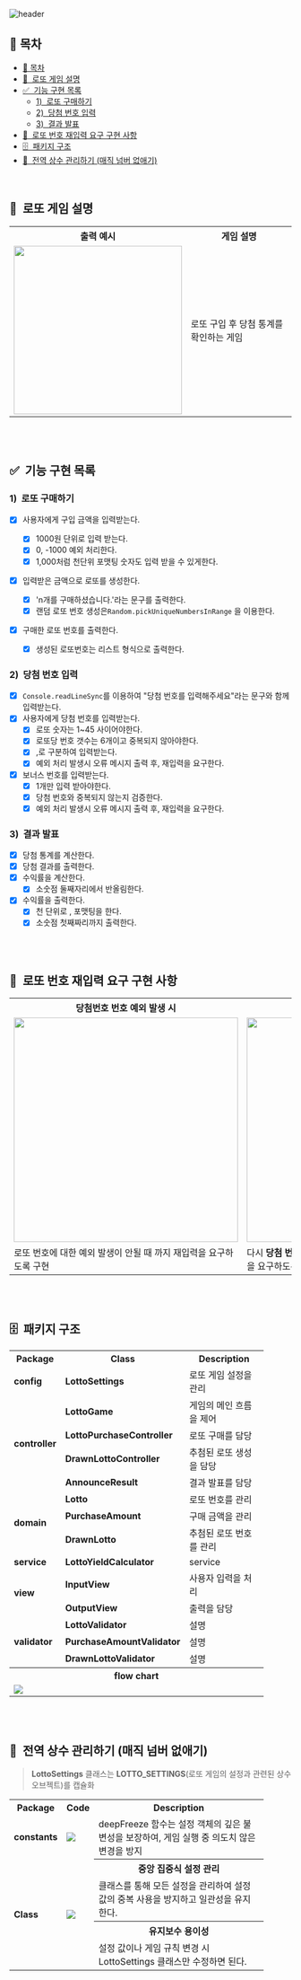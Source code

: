 ![header](https://capsule-render.vercel.app/api?type=rounded&height=120&text=우테코%20프리코스%203주차%20미션%20|%20로또%20🎟️&color=ffffff&fontColor=121212&fontSize=35)
<br/>

## 📒 목차

- [📒 목차](#-목차)
- [📌  로또 게임 설명](#로또-게임-설명)
- [✅  기능 구현 목록](#기능-구현-목록)
  - [1)  로또 구매하기](#1로또-구매하기)
  - [2)  당첨 번호 입력](#2당첨-번호-입력)
  - [3)  결과 발표](#3결과-발표)
- [🚨  로또 번호 재입력 요구 구현 사항](#로또-번호-재입력-요구-구현-사항)
- [🗄️  패키지 구조](#️패키지-구조)
- [🔢  전역 상수 관리하기 (매직 넘버 없애기)](#전역-상수-관리하기-매직-넘버-없애기)

<br/>

## 📌&nbsp;&nbsp;로또 게임 설명

 <table>
<tr>
<th>출력 예시</th>
<th>게임 설명</th>
<tr>
<tr>
<td><img src="./output.png" style="width:300px"/></td>
<td>로또 구입 후 당첨 통계를 확인하는 게임</td>
</tr>
 </table>

  </br>
  </br>

## ✅&nbsp;&nbsp;기능 구현 목록

### 1)&nbsp;&nbsp;로또 구매하기

- [x] 사용자에게 구입 금액을 입력받는다.

  - [x] 1000원 단위로 입력 받는다.
  - [x] 0, -1000 예외 처리한다.
  - [x] 1,000처럼 천단위 포맷팅 숫자도 입력 받을 수 있게한다.

- [x] 입력받은 금액으로 로또를 생성한다.
  - [x] 'n개를 구매하셨습니다.'라는 문구를 출력한다.
  - [x] 랜덤 로또 번호 생성은`Random.pickUniqueNumbersInRange` 을 이용한다.
- [x] 구매한 로또 번호를 출력한다.
  - [x] 생성된 로또번호는 리스트 형식으로 출력한다.

### 2)&nbsp;&nbsp;당첨 번호 입력

- [x] `Console.readLineSync`를 이용하여 "당첨 번호를 입력해주세요"라는 문구와 함께 입력받는다.
- [x] 사용자에게 당첨 번호를 입력받는다.
  - [x] 로또 숫자는 1~45 사이어야한다.
  - [x] 로또당 번호 갯수는 6개이고 중복되지 않아야한다.
  - [x] ,로 구분하여 입력받는다.
  - [x] 예외 처리 발생시 오류 메시지 출력 후, 재입력을 요구한다.
- [x] 보너스 번호를 입력받는다.
  - [x] 1개만 입력 받아야한다.
  - [x] 당첨 번호와 중복되지 않는지 검증한다.
  - [x] 예외 처리 발생시 오류 메시지 출력 후, 재입력을 요구한다.

### 3)&nbsp;&nbsp;결과 발표

- [x] 당첨 통계를 계산한다.
- [x] 당첨 결과를 출력한다.
- [x] 수익률을 계산한다.
  - [x] 소숫점 둘째자리에서 반올림한다.
- [x] 수익률을 출력한다.
  - [x] 천 단위로 , 포맷팅을 한다.
  - [x] 소숫점 첫째짜리까지 출력한다.

<br/>
<br/>

## 🚨&nbsp;&nbsp;로또 번호 재입력 요구 구현 사항

<table style="font-size:16px">
<tr>
  <th>당첨번호 번호 예외 발생 시</th>
  <th>보너스 번호 예외 발생 시 </th>
</tr>
<tr>
  <td>
  <img src="./lottoNumbersRetry.png" style="width:400px">
  </td>
  <td>
  <img src="./bonusNumberRetry.png" style="width:400px"/>
  </td>
</tr>
<tr>
<td>로또 번호에 대한 예외 발생이 안될 때 까지 재입력을 요구하도록 구현</td>
<td>다시 <b>당첨 번호 입력으로 돌아가지 않고</b> 보너스 번호 재입력을 요구하도록 구현</td>
</tr>
</table>

 <br/>
<br/>

## 🗄️&nbsp;&nbsp;패키지 구조

<table style="width:90%">
  <tr>
    <th >Package</th>
    <th align="center">Class</th>
    <th align="center">Description</th>
  </tr>
  <tr>
  <td><b>config</b></td>
  <td><b>LottoSettings</b></td>
  <td>로또 게임 설정을 관리</td>
  <tr>
  <tr>
    <td rowspan="4"><b>controller</b></td>
    <td><b>LottoGame</b></td>
    <td>게임의 메인 흐름을 제어</td>
  </tr>
  <tr>
    <td><b>LottoPurchaseController</b></td>
    <td>로또 구매를 담당</td>
  </tr>
  <tr>
    <td><b>DrawnLottoController</b></td>
    <td>추첨된 로또 생성을 담당</td>
  </tr>
  <tr>
    <td><b>AnnounceResult</b></td>
    <td>결과 발표를 담당</td>
  </tr>
  <tr>
    <td rowspan="3"><b>domain</b></td>
    <td><b>Lotto</b></td>
    <td>로또 번호를 관리</td>
  </tr>
  <tr>
    <td><b>PurchaseAmount</b></td>
    <td>구매 금액을 관리</td>
  </tr>
  <tr>
    <td><b>DrawnLotto</b></td>
    <td>추첨된 로또 번호를 관리</td>
  </tr>
<tr>
<td><b>service</b></td>
<td><b>LottoYieldCalculator</b></td>
<td>service</td>
</tr>
  <tr>
    <td rowspan="2"><b>view</b></td>
    <td><b>InputView</b></td>
    <td>사용자 입력을 처리</td>
  </tr>
  <tr>
    <td><b>OutputView</b></td>
    <td>출력을 담당</td>
  </tr>
<tr>
<td rowspan="3"><b>validator</b></td>
<td><b>LottoValidator</b></td>
<td>설명</td>
</tr>
<tr>
<td><b>PurchaseAmountValidator</b></td>
<td>설명</td>
</tr>
<tr>
<td><b>DrawnLottoValidator</b></td>
<td>설명</td>
</tr>

<!-- <tr>
<th colspan="3"  style="text-align: center;">class diagram</th>
</tr>

<tr>
<td colspan="3">
<img src="./ZLNVJzim47xFN-77eBM8xH5D4-K76zA0gaLi4-B1JOxMmx4Z-m8g6__x8hkkSsxJZWTK-xxxxkwxE-V48ZVOL3AppqBLtF2A5P9REq8qOjOWN1LQJSKRiACKSgfD2UPk8Ofd1TQsW4p24pBKp8Zv0baf31GejCfIL_OdO-tV3r7YWdqyEdAdR-2yFhN7zwph8eK2NDR0jC65RasUuxj6r5zv1Oxj0xF8KHJCLPGV7BCNBShi.png">
</td>
</tr> -->

<tr>
<th colspan="3" style="text-align: center;" >flow chart</th>
</tr>

<tr>
<td colspan="3">
<img src="./flowchart.png">
</td>
</tr>

</table>

</br>
</br>

## 🔢&nbsp;&nbsp;전역 상수 관리하기 (매직 넘버 없애기)

> <b>LottoSettings</b> 클래스는 <b>LOTTO_SETTINGS</b>(로또 게임의 설정과 관련된 상수 오브젝트)를 캡슐화

<table style="width:90%">
  <tr>
    <th align="center">Package</th>
    <th align="center">Code</th>
    <th align="center">Description</th>
  </tr>
  <tr>
    <td><b>constants</b></td>
    <td><img src="./setting_object.png"></td>
     <td>deepFreeze 함수는 설정 객체의 깊은 불변성을 보장하여, 게임 실행 중 의도치 않은 변경을 방지</td> 
    
  </tr>
  <tr>
  
  </tr>

  <tr>
    <td rowspan="4"><b>Class</b></td>
    <td rowspan="4"><img src="./LottoSettings.png"></td> 
      <th>중앙 집중식 설정 관리 </th>
  </tr>
   <tr>
   <td>클래스를 통해 모든 설정을 관리하여 설정 값의 중복 사용을 방지하고 일관성을 유지한다.</td>
  </tr>
  </tr>
  <tr>
  <th>유지보수 용이성 </th>
  </tr>
   <tr>
   <td> 설정 값이나 게임 규칙 변경 시 LottoSettings 클래스만 수정하면 된다.</td>
  </tr>

</table>

</br>
</br>

<!-- ## 테스트

### setting의 바뀜에 따라 test -->
